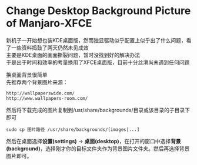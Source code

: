 # Change Desktop Background Picture of Manjaro-XFCE

新机子一开始想也装KDE桌面版，然而独显驱动似乎配置上似乎出了什么问题，看了一些资料捣鼓了两天仍然未见成效  
主要是KDE桌面的画面撕裂问题，暂时没找到好的解决办法  
于是出于时间和效率的考量换用了XFCE桌面版，目前十分丝滑尚未遇到任何问题  
   
换桌面背景很简单  
先推荐两个背景图片来源：  

	http://wallpaperswide.com/  
	http://www.wallpapers-room.com/  

然后将下载完成的图片复制到/usr/share/backgrounds/目录或该目录的子目录下即可  

	sudo cp 图片路径 /usr/share/backgrounds/[images|...]   

然后在桌面选择**设置(settings)** -> **桌面(desktop)**，在打开的窗口中选择**背景(background)**，选择刚才你的目标文件夹作为背景图片文件夹。然后再选择背景图片即可。
